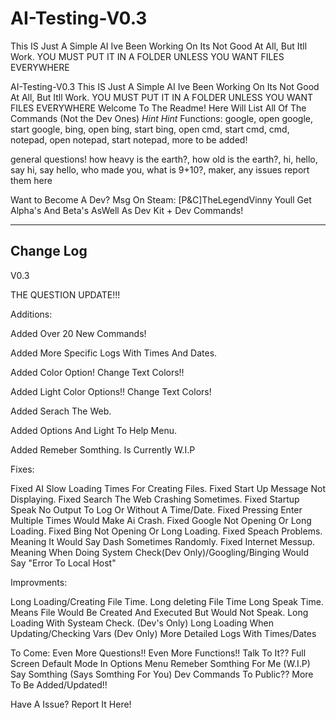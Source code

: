 # AI-Testing-V0.3
This IS Just A Simple AI Ive Been Working On Its Not Good At All, But Itll Work. YOU MUST PUT IT IN A FOLDER UNLESS YOU WANT FILES EVERYWHERE

AI-Testing-V0.3
This IS Just A Simple AI Ive Been Working On Its Not Good At All, But Itll Work. YOU MUST PUT IT IN A FOLDER UNLESS YOU WANT FILES EVERYWHERE
Welcome To The Readme! Here Will List All Of The Commands (Not the Dev Ones) *Hint* *Hint* Functions: google, open google, start google, bing, open bing, start bing, open cmd, start cmd, cmd, notepad, open notepad, start notepad, more to be added!

general questions! how heavy is the earth?, how old is the earth?, hi, hello, say hi, say hello, who made you, what is 9+10?, maker, any issues report them here

Want to Become A Dev? Msg On Steam: [P&C]TheLegendVinny Youll Get Alpha's And Beta's AsWell As Dev Kit + Dev Commands!

------------------------------------
Change Log
------------------------------------
V0.3

THE QUESTION UPDATE!!!

Additions:

Added Over 20 New Commands!

Added More Specific Logs With Times And Dates.

Added Color Option! Change Text Colors!!

Added Light Color Options!! Change Text Colors!

Added Serach The Web.

Added Options And Light To Help Menu.

Added Remeber Somthing. Is Currently W.I.P


Fixes:

Fixed AI Slow Loading Times For Creating Files.
Fixed Start Up Message Not Displaying.
Fixed Search The Web Crashing Sometimes.
Fixed Startup Speak No Output To Log Or Without A Time/Date.
Fixed Pressing Enter Multiple Times Would Make Ai Crash.
Fixed Google Not Opening Or Long Loading.
Fixed Bing Not Opening Or Long Loading.
Fixed Speach Problems. Meaning It Would Say Dash Sometimes Randomly.
Fixed Internet Messup. Meaning When Doing System Check(Dev Only)/Googling/Binging Would Say "Error To Local Host"

Improvments:

Long Loading/Creating File Time.
Long deleting File Time
Long Speak Time. Means File Would Be Created And Executed But Would Not Speak.
Long Loading With Systeam Check. (Dev's Only)
Long Loading When Updating/Checking Vars (Dev Only)
More Detailed Logs With Times/Dates

To Come:
Even More Questions!!
Even More Functions!!
Talk To It??
Full Screen Default Mode In Options Menu
Remeber Somthing For Me (W.I.P)
Say Somthing (Says Somthing For You)
Dev Commands To Public??
More To Be Added/Updated!!

Have A Issue? Report It Here!



